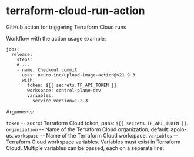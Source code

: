 # terraform-cloud-run-action

GitHub action for triggering Terraform Cloud runs

Workflow with the action usage example:

```
jobs:
  release:
    steps:
    # ...
    - name: Checkout commit
      uses: neuro-inc/upload-image-action@v21.9.3
      with:
        token: ${{ secrets.TF_API_TOKEN }}
        workspace: control-plane-dev
        variables:
          service_version=1.2.3
```


Arguments:

`token` -- secret Terraform Cloud token, pass: `${{ secrets.TF_API_TOKEN }}`.
`organization` -- Name of the Terraform Cloud organization, default: apolo-us.
`workspace` -- Name of the Terraform Cloud workspace.
`variables` -- Terraform Cloud workspace variables. Variables must exist in Terraform Cloud. Multiple variables can be passed, each on a separate line.
